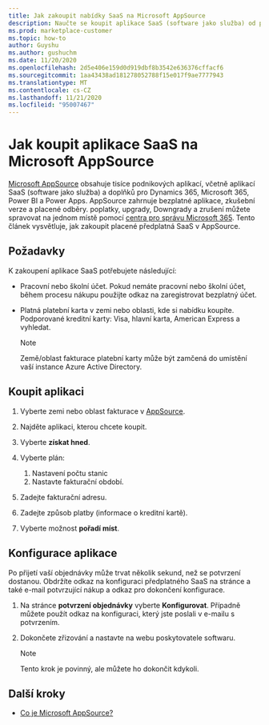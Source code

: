 ```yaml
---
title: Jak zakoupit nabídky SaaS na Microsoft AppSource
description: Naučte se koupit aplikace SaaS (software jako služba) od partnerů Microsoftu na Microsoft AppSource.
ms.prod: marketplace-customer
ms.topic: how-to
author: Guyshu
ms.author: gushuchm
ms.date: 11/20/2020
ms.openlocfilehash: 2d5e406e159d0d919dbf8b3542e636376cffacf6
ms.sourcegitcommit: 1aa43438ad181278052788f15e017f9ae7777943
ms.translationtype: MT
ms.contentlocale: cs-CZ
ms.lasthandoff: 11/21/2020
ms.locfileid: "95007467"
---
```

# <a name="how-to-purchase-saas-apps-on-microsoft-appsource"></a>Jak koupit aplikace SaaS na Microsoft AppSource

[Microsoft AppSource](https://appsource.microsoft.com/) obsahuje tisíce podnikových aplikací, včetně aplikací SaaS (software jako služba) a doplňků pro Dynamics 365, Microsoft 365, Power BI a Power Apps. AppSource zahrnuje bezplatné aplikace, zkušební verze a placené odběry. poplatky, upgrady, Downgrady a zrušení můžete spravovat na jednom místě pomocí [centra pro správu Microsoft 365](/microsoft-365/admin/admin-overview/about-the-admin-center). Tento článek vysvětluje, jak zakoupit placené předplatná SaaS v AppSource.

## <a name="requirements"></a>Požadavky

K zakoupení aplikace SaaS potřebujete následující:

- Pracovní nebo školní účet. Pokud nemáte pracovní nebo školní účet, během procesu nákupu použijte odkaz na zaregistrovat bezplatný účet.

- Platná platební karta v zemi nebo oblasti, kde si nabídku koupíte. Podporované kreditní karty: Visa, hlavní karta, American Express a vyhledat.

    > [!Note]
    > Země/oblast fakturace platební karty může být zamčená do umístění vaší instance Azure Active Directory.

## <a name="purchase-the-application"></a>Koupit aplikaci

1. Vyberte zemi nebo oblast fakturace v [AppSource](https://appsource.microsoft.com/).
1. Najděte aplikaci, kterou chcete koupit.
1. Vyberte **získat hned**.
1. Vyberte plán:

    1. Nastavení počtu stanic
    1. Nastavte fakturační období.
    
1. Zadejte fakturační adresu.
1. Zadejte způsob platby (informace o kreditní kartě).    
1. Vyberte možnost **pořadí míst**.

## <a name="configure-the-application"></a>Konfigurace aplikace

Po přijetí vaší objednávky může trvat několik sekund, než se potvrzení dostanou. Obdržíte odkaz na konfiguraci předplatného SaaS na stránce a také e-mail potvrzující nákup a odkaz pro dokončení konfigurace.

1. Na stránce **potvrzení objednávky** vyberte **Konfigurovat**. Případně můžete použít odkaz na konfiguraci, který jste poslali v e-mailu s potvrzením.
1. Dokončete zřizování a nastavte na webu poskytovatele softwaru.

    > [!Note]
    > Tento krok je povinný, ale můžete ho dokončit kdykoli.

## <a name="next-steps"></a>Další kroky

- [Co je Microsoft AppSource?](appsource-overview.md)
